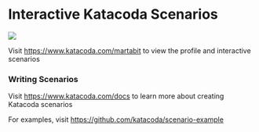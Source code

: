 # Interactive Katacoda Scenarios

[![](http://shields.katacoda.com/katacoda/martabit/count.svg)](https://www.katacoda.com/martabit "Get your profile on Katacoda.com")

Visit https://www.katacoda.com/martabit to view the profile and interactive scenarios

### Writing Scenarios
Visit https://www.katacoda.com/docs to learn more about creating Katacoda scenarios

For examples, visit https://github.com/katacoda/scenario-example
